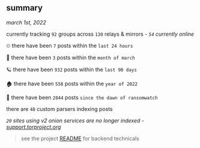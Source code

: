 
## summary
_march 1st, 2022_

currently tracking `92` groups across `130` relays & mirrors - _`54` currently online_

⏲ there have been `7` posts within the `last 24 hours`

🦈 there have been `3` posts within the `month of march`

🪐 there have been `932` posts within the `last 90 days`

🏚 there have been `558` posts within the `year of 2022`

🦕 there have been `2844` posts `since the dawn of ransomwatch`

there are `48` custom parsers indexing posts

_`20` sites using v2 onion services are no longer indexed - [support.torproject.org](https://support.torproject.org/onionservices/v2-deprecation/)_

> see the project [README](https://github.com/thetanz/ransomwatch#ransomwatch--) for backend technicals

